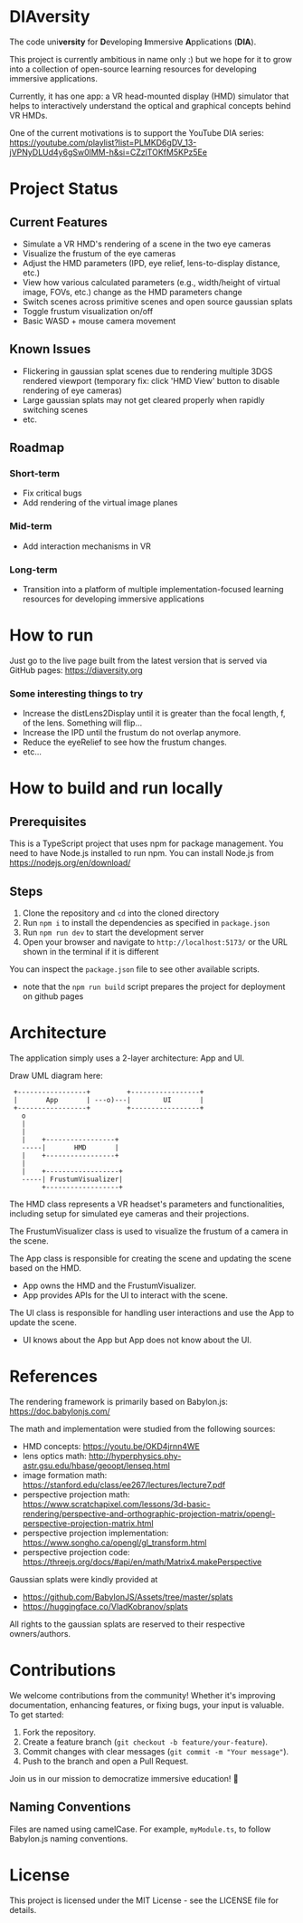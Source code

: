 # DIAversity

The code uni**versity** for **D**eveloping **I**mmersive **A**pplications (**DIA**).

This project is currently ambitious in name only :) but we hope for it to grow into a collection of open-source learning resources for developing immersive applications.

Currently, it has one app: a VR head-mounted display (HMD) simulator that helps to interactively understand the optical and graphical concepts behind VR HMDs.

One of the current motivations is to support the YouTube DIA series: https://youtube.com/playlist?list=PLMKD6gDV_13-jVPNyDLUd4y6gSw0lMM-h&si=CZzlTOKfM5KPz5Ee

# Project Status

## Current Features
- Simulate a VR HMD's rendering of a scene in the two eye cameras
- Visualize the frustum of the eye cameras
- Adjust the HMD parameters (IPD, eye relief, lens-to-display distance, etc.)
- View how various calculated parameters (e.g., width/height of virtual image, FOVs, etc.) change as the HMD parameters change
- Switch scenes across primitive scenes and open source gaussian splats
- Toggle frustum visualization on/off
- Basic WASD + mouse camera movement

## Known Issues
- Flickering in gaussian splat scenes due to rendering multiple 3DGS rendered viewport (temporary fix: click 'HMD View' button to disable rendering of eye cameras)
- Large gaussian splats may not get cleared properly when rapidly switching scenes
- etc.

## Roadmap

### Short-term
- Fix critical bugs
- Add rendering of the virtual image planes

### Mid-term
- Add interaction mechanisms in VR

### Long-term
- Transition into a platform of multiple implementation-focused learning resources for developing immersive applications

# How to run

Just go to the live page built from the latest version that is served via GitHub pages: https://diaversity.org

### Some interesting things to try
- Increase the distLens2Display until it is greater than the focal length, f, of the lens. Something will flip...
- Increase the IPD until the frustum do not overlap anymore.
- Reduce the eyeRelief to see how the frustum changes.
- etc...

# How to build and run locally

## Prerequisites

This is a TypeScript project that uses npm for package management. You need to have Node.js installed to run npm. You can install Node.js from https://nodejs.org/en/download/

## Steps

1. Clone the repository and `cd` into the cloned directory
2. Run `npm i` to install the dependencies as specified in `package.json`
3. Run `npm run dev` to start the development server
4. Open your browser and navigate to `http://localhost:5173/` or the URL shown in the terminal if it is different

You can inspect the `package.json` file to see other available scripts.
- note that the `npm run build` script prepares the project for deployment on github pages

# Architecture

The application simply uses a 2-layer architecture: App and UI.

Draw UML diagram here:
```
 +-----------------+         +-----------------+
 |       App       | ---o)---|        UI       |
 +-----------------+         +-----------------+
   o
   |
   |
   |    +-----------------+
   -----|       HMD       |
   |    +-----------------+
   |
   |    +------------------+
   -----| FrustumVisualizer|
        +------------------+
```

The HMD class represents a VR headset's parameters and functionalities, including setup for simulated eye cameras and their projections.

The FrustumVisualizer class is used to visualize the frustum of a camera in the scene.

The App class is responsible for creating the scene and updating the scene based on the HMD.
- App owns the HMD and the FrustumVisualizer.
- App provides APIs for the UI to interact with the scene.

The UI class is responsible for handling user interactions and use the App to update the scene.
- UI knows about the App but App does not know about the UI.

# References

The rendering framework is primarily based on Babylon.js:
https://doc.babylonjs.com/

The math and implementation were studied from the following sources:
- HMD concepts: https://youtu.be/OKD4jrnn4WE
- lens optics math: http://hyperphysics.phy-astr.gsu.edu/hbase/geoopt/lenseq.html
- image formation math: https://stanford.edu/class/ee267/lectures/lecture7.pdf
- perspective projection math: https://www.scratchapixel.com/lessons/3d-basic-rendering/perspective-and-orthographic-projection-matrix/opengl-perspective-projection-matrix.html
- perspective projection implementation: https://www.songho.ca/opengl/gl_transform.html
- perspective projection code: https://threejs.org/docs/#api/en/math/Matrix4.makePerspective

Gaussian splats were kindly provided at 
- https://github.com/BabylonJS/Assets/tree/master/splats
- https://huggingface.co/VladKobranov/splats

All rights to the gaussian splats are reserved to their respective owners/authors.

# Contributions
We welcome contributions from the community! Whether it's improving documentation, enhancing features, or fixing bugs, your input is valuable. To get started:
1. Fork the repository.
2. Create a feature branch (`git checkout -b feature/your-feature`).
3. Commit changes with clear messages (`git commit -m "Your message"`).
4. Push to the branch and open a Pull Request.

Join us in our mission to democratize immersive education! 🚀

## Naming Conventions

Files are named using camelCase. For example, `myModule.ts`, to follow Babylon.js naming conventions.

# License

This project is licensed under the MIT License - see the LICENSE file for details.
